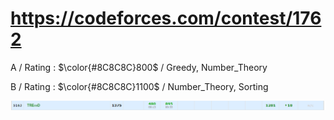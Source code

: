 # https://codeforces.com/contest/1762

A / Rating : $\color{#8C8C8C}800$ / Greedy, Number_Theory

B / Rating : $\color{#8C8C8C}1100$ / Number_Theory, Sorting

![My Image](https://github.com/kss418/Codeforces/blob/main/Images/838.png)
